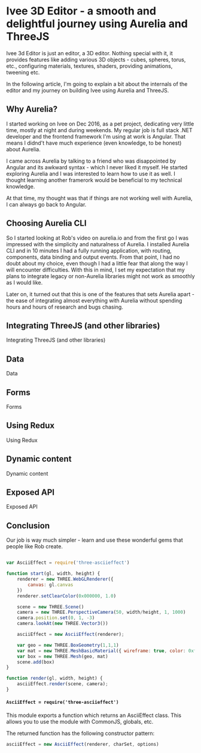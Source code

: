 # Ivee 3D Editor - a smooth and delightful journey using Aurelia and ThreeJS

Ivee 3d Editor is just an editor, a 3D editor. Nothing special with it, it provides features like adding various 3D objects - cubes, spheres, torus, etc., configuring materials, textures, shaders, providing animations, tweening etc.

In the following article, I'm going to explain a bit about the internals of the editor and my journey on building Ivee using Aurelia and ThreeJS.

## Why Aurelia?

I started working on Ivee on Dec 2016, as a pet project, dedicating very little time, mostly at night and during weekends. My regular job is full stack .NET developer and the frontend framework I'm using at work is Angular. That means I didnd't have much experience (even knowledge, to be honest) about Aurelia. 

I came across Aurelia by talking to a friend who was disappointed by Angular and its awkward syntax - which I never liked it myself. He started exploring Aurelia and I was interested to learn how to use it as well. I thought learning another framerork would be beneficial to my technical knowledge. 

At that time, my thought was that if things are not working well with Aurelia, I can always go back to Angular.

## Choosing Aurelia CLI

So I started looking at Rob's video on aurelia.io and from the first go I was impressed with the simplicity and naturalness of Aurelia. I installed Aurelia CLI and in 10 minutes I had a fully running application, with routing, components, data binding and output events. From that point, I had no doubt about my choice, even though I had a little fear that along the way I will encounter difficulties. With this in mind, I set my expectation that my plans to integrate legacy or non-Aurelia libraries might not work as smoothly as I would like. 

Later on, it turned out that this is one of the features that sets Aurelia apart - the ease of integrating almost everything with Aurelia without spending hours and hours of research and bugs chasing. 

## Integrating ThreeJS (and other libraries)

Integrating ThreeJS (and other libraries)

## Data

Data

## Forms

Forms

## Using Redux

Using Redux

## Dynamic content

Dynamic content

## Exposed API

Exposed API

## Conclusion

Our job is way much simpler - learn and use these wonderful gems that people like Rob create.

```js

var AsciiEffect = require('three-asciieffect')

function start(gl, width, height) {
    renderer = new THREE.WebGLRenderer({
        canvas: gl.canvas
    })
    renderer.setClearColor(0x000000, 1.0)

    scene = new THREE.Scene()
    camera = new THREE.PerspectiveCamera(50, width/height, 1, 1000)
    camera.position.set(0, 1, -3)
    camera.lookAt(new THREE.Vector3())

    asciiEffect = new AsciiEffect(renderer);

    var geo = new THREE.BoxGeometry(1,1,1)
    var mat = new THREE.MeshBasicMaterial({ wireframe: true, color: 0xffffff })
    var box = new THREE.Mesh(geo, mat)
    scene.add(box)
}

function render(gl, width, height) {
    asciiEffect.render(scene, camera);
}
```


#### `AsciiEffect = require('three-asciieffect')`

This module exports a function which returns an AsciiEffect class. This allows you to use the module with CommonJS, globals, etc.


The returned function has the following constructor pattern:

```js
asciiEffect = new AsciiEffect(renderer, charSet, options)
```
